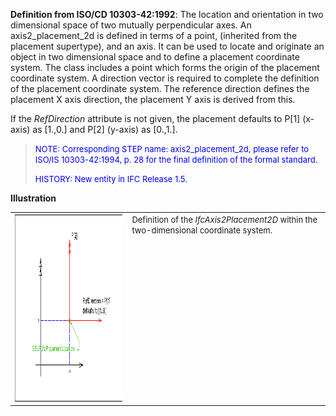 ﻿**Definition from ISO/CD 10303-42:1992**: The location and orientation in two dimensional space of two mutually perpendicular axes. An axis2_placement_2d is defined in terms of a point, (inherited from the placement supertype), and an axis. It can be used to locate and originate an object in two dimensional space and to define a placement coordinate system. The class includes a point which forms the origin of the placement coordinate system. A direction vector is required to complete the definition of the placement coordinate system. The reference direction defines the placement X axis direction, the placement Y axis is derived from this.

If the _RefDirection_ attribute is not given, the placement defaults to P[1] (x-axis) as [1.,0.] and P[2] (y-axis) as [0.,1.].

> <font color="#0000FF" size="-1">NOTE: Corresponding STEP name:
		  axis2_placement_2d, please refer to ISO/IS 10303-42:1994, p. 28 for the final
		  definition of the formal standard. </font>
> 
> <font color="#0000FF" size="-1">HISTORY: New entity in IFC Release
		  1.5.</font>
>

**Illustration**

<table cellpadding="2" cellspacing="2"> 
		<tr> 
		  <td><a href="drawings/IfcAxis2Placement2D-Layout1.dwf"><img src="figures/ifcaxis2placement2d-layout1.gif" alt="axis2 placement 2D" width="400" height="300" border="0"></a></td> 
		  <td valign="TOP" align="LEFT"><font size="-1">Definition of the
			 <i>IfcAxis2Placement2D</i> within the two-dimensional coordinate
			 system.</font></td> 
		</tr> 
	 </table>

